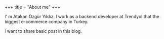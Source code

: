 +++
title = "About me"
+++

I' m Atakan Özgür Yıldız. I work as a backend developer at Trendyol that the biggest e-commerce company in Turkey.

I want to share basic post in this blog.
